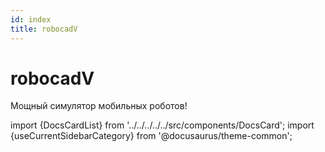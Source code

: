 ```yaml
---
id: index
title: robocadV
---
```


# robocadV

Мощный симулятор мобильных роботов!

import {DocsCardList} from '../../../../../src/components/DocsCard';
import {useCurrentSidebarCategory} from '@docusaurus/theme-common';

<DocsCardList list={useCurrentSidebarCategory().items} />